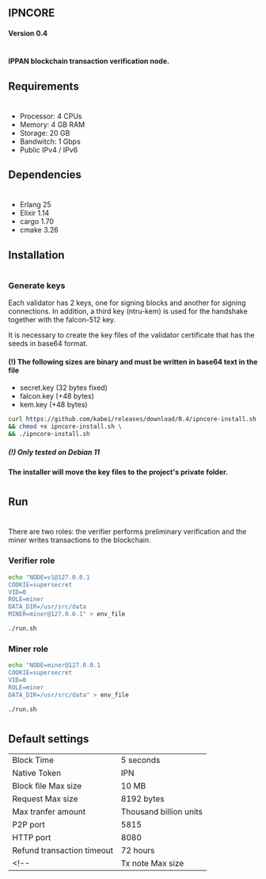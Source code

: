 ## IPNCORE
#### Version 0.4
#
#### IPPAN blockchain transaction verification node.

## Requirements
#
* Processor: 4 CPUs
* Memory: 4 GB RAM
* Storage: 20 GB
* Bandwitch: 1 Gbps
* Public IPv4 / IPv6

## Dependencies
#
* Erlang 25
* Elixir 1.14
* cargo 1.70
* cmake 3.26

## Installation
# 
### Generate keys
Each validator has 2 keys, one for signing blocks and another for signing connections. In addition, a third key (ntru-kem) is used for the handshake together with the falcon-512 key.

It is necessary to create the key files of the validator certificate that has the seeds in base64 format.
#### (!) The following sizes are binary and must be written in base64 text in the file
* secret.key (32 bytes fixed)
* falcon.key (+48 bytes)
* kem.key (+48 bytes)

```bash
curl https://github.com/kabei/releases/download/0.4/ipncore-install.sh \
&& chmod +x ipncore-install.sh \
&& ./ipncore-install.sh
```
##### (!) Only tested on Debian 11
#### The installer will move the key files to the project's private folder.
#
## Run
#
There are two roles: the verifier performs preliminary verification and the miner writes transactions to the blockchain.

### Verifier role
```bash
echo "NODE=v1@127.0.0.1
COOKIE=supersecret
VID=0
ROLE=miner
DATA_DIR=/usr/src/data
MINER=miner@127.0.0.1" > env_file

./run.sh
```
### Miner role
```bash
echo "NODE=miner@127.0.0.1
COOKIE=supersecret
VID=0
ROLE=miner
DATA_DIR=/usr/src/data" > env_file

./run.sh
```

#
## Default settings

| | |
|-|-|
|Block Time|5 seconds|
|Native Token|IPN|
|Block file Max size|10 MB|
|Request Max size|8192 bytes|
|Max tranfer amount|Thousand billion units|
|P2P port|5815|
|HTTP port|8080|
|Refund transaction timeout|72 hours|
<!-- |Tx note Max size|255 bytes| -->
